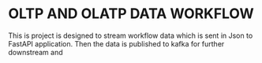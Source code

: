 # OLTP AND OLATP DATA WORKFLOW

This is project is designed to stream workflow data which is sent in Json to FastAPI application. Then the data is published to kafka for further downstream and 
